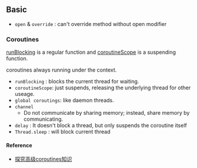 ## Basic

- `open` & `override` : can't override method without open modifier

### Coroutines

[runBlocking](https://kotlin.github.io/kotlinx.coroutines/kotlinx-coroutines-core/kotlinx.coroutines/run-blocking.html) is a regular function and [coroutineScope](https://kotlin.github.io/kotlinx.coroutines/kotlinx-coroutines-core/kotlinx.coroutines/coroutine-scope.html) is a suspending function. 

coroutines always running under the context.

- `runBlocking` : blocks the current thread for waiting.
- `coroutineScope`: just suspends, releasing the underlying thread for other useage.
- `global coroutings`: like daemon threads.
- `channel` 
  - Do not communicate by sharing memory; instead, share memory by communicating.
- `delay` : It doesn't block a thread, but only suspends the coroutine itself
- `Thread.sleep` : will block current thread

#### Reference

- [探究高级coroutines知识](https://www.cnblogs.com/mengdd/p/deep-explore-kotlin-coroutines.html)





